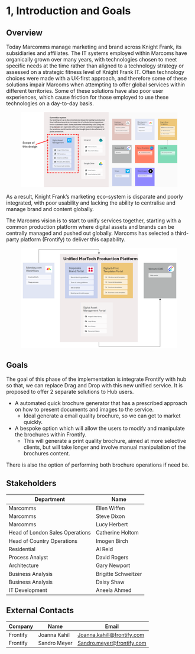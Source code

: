 # 1, Introduction and Goals

## Overview

Today Marcomms manage marketing and brand across Knight Frank, its subsidiaries and affiliates. The IT systems employed within Marcoms have organically grown over many years, with technologies chosen to meet specific needs at the time rather than aligned to a technology strategy or assessed on a strategic fitness level of Knight Frank IT. Often technology choices were made with a UK-first approach, and therefore some of these solutions impair Marcoms when attempting to offer global services within different territories. Some of these solutions have also poor user experiences, which cause friction for those employed to use these technologies on a day-to-day basis.

<figure><img src=".gitbook/assets/Picture1.png" alt=""><figcaption></figcaption></figure>



As a result, Knight Frank’s marketing eco-system is disparate and poorly integrated, with poor usability and lacking the ability to centralise and manage brand and content globally.

The Marcoms vision is to start to unify services together, starting with a common production platform where digital assets and brands can be centrally managed and pushed out globally. Marcoms has selected a third-party platform (Frontify) to deliver this capability.

<figure><img src=".gitbook/assets/Picture2.png" alt=""><figcaption></figcaption></figure>



## Goals

The goal of this phase of the implementation is integrate Frontify with hub so that, we can replace Drag and Drop with this new unified service. It is proposed to offer 2 separate solutions to Hub users.

* A automated quick brochure generator that has a prescribed approach on how to present documents and images to the service.
  * Ideal generate a email quality brochure, so we can get to market quickly.
* A bespoke option which will allow the users to modify and manipulate the brochures within Frontify.
  * This will generate a print quality brochure, aimed at more selective clients, but will take longer and involve manual manipulation of the brochures content.

There is also the option of performing both brochure operations if need be.

## Stakeholders

| Department                      | Name                |
| ------------------------------- | ------------------- |
| Marcomms                        | Ellen Wiffen        |
| Marcomms                        | Steve Dixon         |
| Marcomms                        | Lucy Herbert        |
| Head of London Sales Operations | Catherine Holtom    |
| Head of Country Operations      | Imogen Birch        |
| Residential                     | Al Reid             |
| Process Analyst                 | David Rogers        |
| Architecture                    | Gary Newport        |
| Business Analysis               | Brigitte Schweitzer |
| Business Analysis               | Daisy Shaw          |
| IT Development                  | Aneela Ahmed        |

## External Contacts

| Company  | Name         | Email                      |
| -------- | ------------ | -------------------------- |
| Frontify | Joanna Kahil | Joanna.kahill@frontify.com |
| Frontify | Sandro Meyer | Sandro.meyer@frontify.com  |
